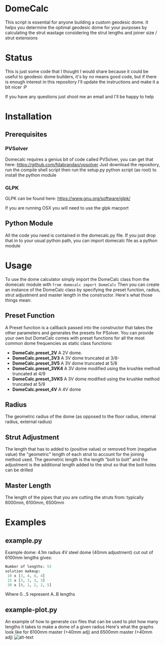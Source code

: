# DomeCalc
This script is essential for anyone building a custom geodesic dome. It helps you determine the optimal geodesic dome for your purposes by calculating the strut wastage considering the strut lengths and joiner size / strut extensions

# Status
This is just some code that I thought I would share because it could be useful to geodesic dome builders, it's by no means good code, but if there is enough interest in this repository I'll update the instructions and make it a bit nicer :P

If you have any questions just shoot me an email and I'll be happy to help

# Installation
## Prerequisites
### PVSolver
Domecalc requires a genius bit of code called PVSolver, you can get that here: https://github.com/fdabrandao/vpsolver
Just download the repository, run the compile shell script then run the setup.py python script (as root) to install the python module
### GLPK
GLPK can be found here: https://www.gnu.org/software/glpk/

If you are running OSX you will need to use the glpk macport
## Python Module
All the code you need is contained in the domecalc.py file. If you just drop that in to your usual python path, you can import domecalc file as a python module

# Usage
To use the dome calculator simply import the DomeCalc class from the domecalc module with `from domecalc import DomeCalc`
Then you can create an instance of the DomeCalc class by specifying the preset function, radius, strut adjustment and master length in the constructor. Here's what those things mean:
## Preset Function
A Preset function is a callback passed into the constructor that takes the other parameters and generates the presets for PSolver. You can provide your own but DomeCalc comes with preset functions for all the most common dome frequencies as static class functions:
- **DomeCalc.preset_2V** A 2V dome. 
- **DomeCalc.preset_3V3** A 3V dome truncated at 3/8- 
- **DomeCalc.preset_3V5** A 3V dome truncated at 5/8
- **DomeCalc.preset_3VK4** A 3V dome modified using the krushke method truncated at 4/9
- **DomeCalc.preset_3VK5** A 3V dome modified using the krushke method truncated at 5/9
- **DomeCalc.preset_4V** A 4V dome

## Radius
The geometric radius of the dome (as opposed to the floor radius, internal radius, external radius)
## Strut Adjustment
The length that has to added to (positive value) or removed from (negative value) the "geometric" length of each strut to account for the joining method used. The geometric length is the length "bolt to bolt" and the adjustment is the additional length added to the strut so that the bolt holes can be drilled
## Master Length
The length of the pipes that you are cutting the struts from: typically 6000mm, 6100mm, 6500mm

# Examples
## example.py
Example dome: 4.1m radius 4V steel dome (40mm adjustment) cut out of 6100mm lengths gives:

``` python
Number of lengths: 55
solution makeup:
 10 x [3, 4, 4, 4]
 15 x [3, 3, 3, 3]
 30 x [0, 1, 2, 2, 5]
 ```

 Where 0...5 represent A..B lengths

## example-plot.py
An example of how to generate csv files that can be used to plot how many lengths it takes to make a dome of a given radius 
Here's what the graphs look like for 6100mm master (+40mm adj) and 6500mm master (+40mm adj)
![alt-text](https://raw.githubusercontent.com/derwentx/DomeCalc/master/img/Graph%20Screenshot.png "Screenshot of Geodesic Dome Graph")